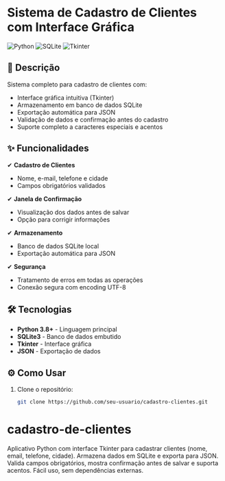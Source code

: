 # Sistema de Cadastro de Clientes com Interface Gráfica

![Python](https://img.shields.io/badge/Python-3.8+-blue.svg)
![SQLite](https://img.shields.io/badge/SQLite-3-green.svg)
![Tkinter](https://img.shields.io/badge/GUI-Tkinter-orange.svg)

## 📝 Descrição

Sistema completo para cadastro de clientes com:
- Interface gráfica intuitiva (Tkinter)
- Armazenamento em banco de dados SQLite
- Exportação automática para JSON
- Validação de dados e confirmação antes do cadastro
- Suporte completo a caracteres especiais e acentos

## ✨ Funcionalidades

✔ **Cadastro de Clientes**  
   - Nome, e-mail, telefone e cidade  
   - Campos obrigatórios validados  

✔ **Janela de Confirmação**  
   - Visualização dos dados antes de salvar  
   - Opção para corrigir informações  

✔ **Armazenamento**  
   - Banco de dados SQLite local  
   - Exportação automática para JSON  

✔ **Segurança**  
   - Tratamento de erros em todas as operações  
   - Conexão segura com encoding UTF-8  

## 🛠️ Tecnologias

- **Python 3.8+** - Linguagem principal
- **SQLite3** - Banco de dados embutido
- **Tkinter** - Interface gráfica
- **JSON** - Exportação de dados

## ⚙️ Como Usar

1. Clone o repositório:
   ```bash
   git clone https://github.com/seu-usuario/cadastro-clientes.git

# cadastro-de-clientes
Aplicativo Python com interface Tkinter para cadastrar clientes (nome, email, telefone, cidade). Armazena dados em SQLite e exporta para JSON. Valida campos obrigatórios, mostra confirmação antes de salvar e suporta acentos. Fácil uso, sem dependências externas.
